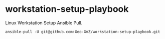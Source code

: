 # workstation-setup-playbook
Linux Workstation Setup Ansible Pull.

```
ansible-pull -U git@github.com:Geo-GmZ/workstation-setup-playbook.git
```
